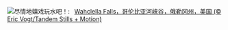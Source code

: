 ![](https://www.bing.com/th?id=OHR.WahclellaFalls_ZH-CN4932852217_UHD.jpg&w=1000)尽情地嬉戏玩水吧！:&nbsp;&ensp;[Wahclella Falls，哥伦比亚河峡谷，俄勒冈州，美国 (© Eric Vogt/Tandem Stills + Motion)](https://www.bing.com/th?id=OHR.WahclellaFalls_ZH-CN4932852217_UHD.jpg)
<br><br/>
